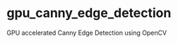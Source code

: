 gpu_canny_edge_detection
========================

GPU accelerated Canny Edge Detection using OpenCV 

